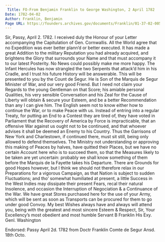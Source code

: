 ```yaml
---
 Title: FO-From Benjamin Franklin to George Washington, 2 April 1782
Date: 1782-04-02
Author: Franklin, Benjamin
Page URL: https://founders.archives.gov/documents/Franklin/01-37-02-0058
---
```


Sir,
Passy, April 2. 1782.
I received duly the Honour of your Letter accompanying the Capitulation of Gen. Cornwallis. All the World agree that no Expedition was ever better plann’d or better executed. It has made a great Addition to the military Reputation you had already acquired, and brightens the Glory that surrounds your Name and that must accompany it to our latest Posterity. No News could possibly make me more happy. The Infant Hercules has now strangled the two Serpents that attack’d him in his Cradle, and I trust his future History will be answerable.
This will be presented to you by the Count de Segur. He is Son of the Marquis de Segur Minister of War, and our very good Friend. But I need not claim your Regards to the young Gentleman on that Score; his amiable personal Qualities, his very sensible Conversation and his Zeal for the Cause of Liberty will obtain & secure your Esteem, and be a better Recommendation than any I can give him.
The English seem not to know either how to continue the War, or to make Peace with us. Instead of entring into a regular Treaty, for putting an End to a Contest they are tired of, they have voted in Parliament that the Recovery of America by Force is impracticable, that an offensive War against us ought not to be continued, and that whoever advises it shall be deemed an Enemy to his Country.
Thus the Garrisons of New York and Charlestown, if continued there, must sit still, being only allowed to defend themselves. The Ministry not understanding or approving this making of Peaces by halves, have quitted their Places, but we have no certain Account here who is to succeed them, so that the Measures likely to be taken are yet uncertain: probably we shall know something of them before the Marquis de la Fayette takes his Departure. There are Grounds for good Hopes however, but I think we should not therefore relax in our Preparations for a vigorous Campaign, as that Nation is subject to sudden Fluctuations; and tho’ somewhat humiliated at present, a little Success in the West Indies may dissipate their present Fears, recal their natural Insolence, and occasion the Interruption of Negociation & a Continuance of the War. We have great Stores purchased here for the use of your Army, which will be sent as soon as Transports can be procured for them to go under good Convoy.
My best Wishes always have and always will attend you, being with the greatest and most sincere Esteem & Respect, Sir, Your Excellency’s most obedient and most humble Servant
B Franklin
His Exy. Genl. Washington
 
Endorsed: Passy April 2d. 1782 from Doctr Franklin Comte de Segur Ansd. 18th Octo.

